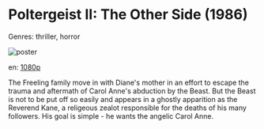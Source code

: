 # Poltergeist II: The Other Side (1986)

Genres: thriller, horror

![poster](http://image.tmdb.org/t/p/w500/wp8IkFabtxJohz8ivfwNWt4Bcse.jpg)

en:
  [1080p](magnet:?xt=urn:btih:b32c6ef712d5acc0220f570bc576e8ef75584a5a&dn=Poltergeist+II%3A+The+Other+Side+%281986%29+1080p+BrRip+x264+-+YIFY&tr=udp%3A%2F%2Ftracker.openbittorrent.com%3A80%2Fannounce&tr=udp%3A%2F%2Fglotorrents.pw%3A6969%2Fannounce&tr=udp%3A%2F%2Ftracker.openbittorrent.com%3A80%2Fannounce&tr=udp%3A%2F%2Ftracker.opentrackr.org%3A1337%2Fannounce&tr=udp%3A%2F%2Fzer0day.to%3A1337%2Fannounce&tr=udp%3A%2F%2Ftracker.coppersurfer.tk%3A6969%2Fannounce)
  


The Freeling family move in with Diane's mother in an effort to escape the trauma and aftermath of Carol Anne's abduction by the Beast. But the Beast is not to be put off so easily and appears in a ghostly apparition as the Reverend Kane, a religeous zealot responsible for the deaths of his many followers. His goal is simple - he wants the angelic Carol Anne.
